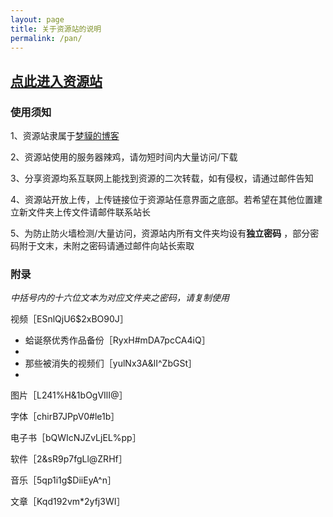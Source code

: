 ```yaml
---
layout: page
title: 关于资源站的说明
permalink: /pan/
---
```

## [点此进入资源站](https://pan.totemblog.tk/)

### 使用须知

1、资源站隶属于[梦貘的博客](https://blog.totemblog.tk/)

2、资源站使用的服务器辣鸡，请勿短时间内大量访问/下载

3、分享资源均系互联网上能找到资源的二次转载，如有侵权，请通过邮件告知

4、资源站开放上传，上传链接位于资源站任意界面之底部。若希望在其他位置建立新文件夹上传文件请邮件联系站长

5、为防止防火墙检测/大量访问，资源站内所有文件夹均设有**独立密码** ，部分密码附于文末，未附之密码请通过邮件向站长索取

### 附录

*中括号内的十六位文本为对应文件夹之密码，请复制使用*

视频［ESnlQjU6$2xBO90J］

- 蛤诞祭优秀作品备份［RyxH#mDA7pcCA4iQ］
- 
- 那些被消失的视频们［yulNx3A&lI^ZbGSt］
- 
图片［L241%H&1bOgVIlI@］

字体［chirB7JPpV0#le1b］

电子书［bQWIcNJZvLjEL%pp］

软件［2&sR9p7fgLl@ZRHf］

音乐［5qp1i1g$DiiEyA^n］

文章［Kqd192vm*2yfj3WI］

